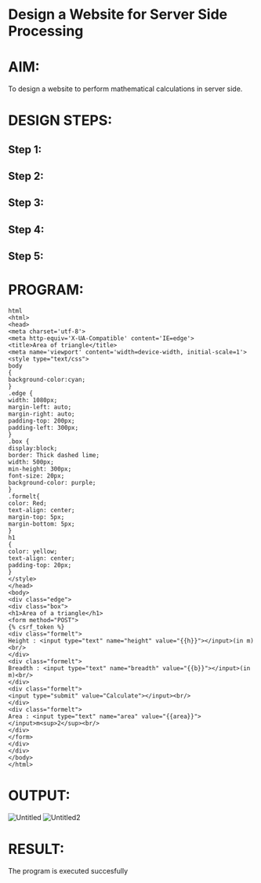 # Design a Website for Server Side Processing

# AIM:

To design a website to perform mathematical calculations in server side.

# DESIGN STEPS:

## Step 1:


## Step 2:



## Step 3:


## Step 4:



## Step 5:



# PROGRAM:
```
html
<html>
<head>
<meta charset='utf-8'>
<meta http-equiv='X-UA-Compatible' content='IE=edge'>
<title>Area of triangle</title>
<meta name='viewport' content='width=device-width, initial-scale=1'>
<style type="text/css">
body
{
background-color:cyan;
}
.edge {
width: 1080px;
margin-left: auto;
margin-right: auto;
padding-top: 200px;
padding-left: 300px;
}
.box {
display:block;
border: Thick dashed lime;
width: 500px;
min-height: 300px;
font-size: 20px;
background-color: purple;
}
.formelt{
color: Red;
text-align: center;
margin-top: 5px;
margin-bottom: 5px;
}
h1
{
color: yellow;
text-align: center;
padding-top: 20px;
}
</style>
</head>
<body>
<div class="edge">
<div class="box">
<h1>Area of a triangle</h1>
<form method="POST">
{% csrf_token %}
<div class="formelt">
Height : <input type="text" name="height" value="{{h}}"></input>(in m)<br/>
</div>
<div class="formelt">
Breadth : <input type="text" name="breadth" value="{{b}}"></input>(in m)<br/>
</div>
<div class="formelt">
<input type="submit" value="Calculate"></input><br/>
</div>
<div class="formelt">
Area : <input type="text" name="area" value="{{area}}"></input>m<sup>2</sup><br/>
</div>
</form>
</div>
</div>
</body>
</html>
```

# OUTPUT:
![Untitled](https://github.com/Rxhith1205/Ex-05-WebTech-ServerSide-Processing/assets/147473311/4987f600-9e43-494b-acc5-3d50255a7be6)
![Untitled2](https://github.com/Rxhith1205/Ex-05-WebTech-ServerSide-Processing/assets/147473311/e988ab44-c45a-4f50-a4b5-a4b12363c693)


# RESULT:

The program is executed succesfully
